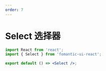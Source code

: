 ```yaml
---
order: 7
---
```


# Select 选择器

```jsx
import React from 'react';
import { Select } from 'fomantic-ui-react';

export default () => <Select />;
```

<API src="@/select/Select.tsx"></API>
